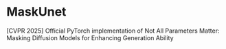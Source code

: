 # MaskUnet
[CVPR 2025] Official PyTorch implementation of Not All Parameters Matter: Masking Diffusion Models for Enhancing Generation Ability
